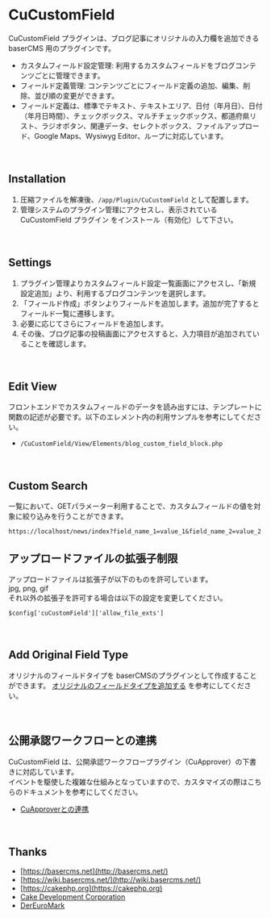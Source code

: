 # CuCustomField

CuCustomField プラグインは、ブログ記事にオリジナルの入力欄を追加できる baserCMS 用のプラグインです。

* カスタムフィールド設定管理: 利用するカスタムフィールドをブログコンテンツごとに管理できます。
* フィールド定義管理: コンテンツごとにフィールド定義の追加、編集、削除、並び順の変更ができます。
* フィールド定義は、標準でテキスト、テキストエリア、日付（年月日）、日付（年月日時間）、チェックボックス、マルチチェックボックス、都道府県リスト、ラジオボタン、関連データ、セレクトボックス、ファイルアップロード、Google Maps、Wysiwyg Editor、ループに対応しています。

　
## Installation

1. 圧縮ファイルを解凍後、`/app/Plugin/CuCustomField` として配置します。
2. 管理システムのプラグイン管理にアクセスし、表示されている CuCustomField プラグイン をインストール（有効化）して下さい。

　
## Settings

1. プラグイン管理よりカスタムフィールド設定一覧画面にアクセスし、「新規設定追加」より、利用するブログコンテンツを選択します。
2. 「フィールド作成」ボタンよりフィールドを追加します。追加が完了するとフィールド一覧に遷移します。
3. 必要に応じてさらにフィールドを追加します。
4. その後、ブログ記事の投稿画面にアクセスすると、入力項目が追加されていることを確認します。

　
## Edit View

フロントエンドでカスタムフィールドのデータを読み出すには、テンプレートに関数の記述が必要です。以下のエレメント内の利用サンプルを参考にしてください。

* `/CuCustomField/View/Elements/blog_custom_field_block.php`

　
## Custom Search

一覧において、GETパラメーター利用することで、カスタムフィールドの値を対象に絞り込みを行うことができます。

```
https://localhost/news/index?field_name_1=value_1&field_name_2=value_2
```

## アップロードファイルの拡張子制限

アップロードファイルは拡張子が以下のものを許可しています。  
jpg, png, gif  
それ以外の拡張子を許可する場合は以下の設定を変更してください。

```
$config['cuCustomField']['allow_file_exts']
```
　
## Add Original Field Type

オリジナルのフィールドタイプを baserCMSのプラグインとして作成することができます。
[オリジナルのフィールドタイプを追加する](https://github.com/ecatchup/CuCustomField/blob/master/docs/CREATE_FIELD_TYPE.md) を参考にしてください。

　
## 公開承認ワークフローとの連携

CuCustomField は、公開承認ワークフロープラグイン（CuApprover）の下書きに対応しています。  
イベントを駆使した複雑な仕組みとなっていますので、カスタマイズの際はこちらのドキュメントを参考にしてください。

- [CuApproverとの連携](https://github.com/ecatchup/CuCustomField/blob/master/docs/COOPERATE_WITH_CU_APPROVER.md)

　　
## Thanks

- [https://basercms.net](http://basercms.net/)
- [https://wiki.basercms.net/](http://wiki.basercms.net/)
- [https://cakephp.org](https://cakephp.org)
- [Cake Development Corporation](https://cakedc.com)
- [DerEuroMark](https://www.dereuromark.de/)
